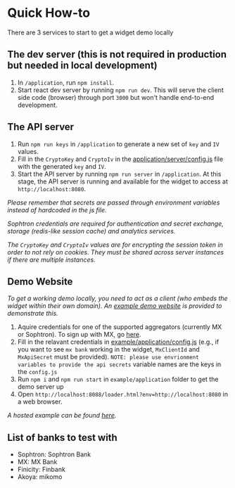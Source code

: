 # Quick How-to

There are 3 services to start to get a widget demo locally
## The dev server (this is not required in production but needed in local development)
  1. In `/application`, run `npm install`.
  2. Start react dev server by running `npm run dev`. This will serve the client side code (browser) through port `3000` but won't handle end-to-end development.
## The API server
  1. Run `npm run keys` in `/application` to generate a new set of `key` and `IV` values.
  2. Fill in the `CryptoKey` and `CryptoIv` in the [application/server/config.js](server/config.js) file with the generated `key` and `IV`.
  3. Start the API server by running `npm run server` in `/application`. At this stage, the API server is running and available for the widget to access at `http://localhost:8080`.

  *Please remember that secrets are passed through environment variables instead of hardcoded in the js file.*

  *Sophtron credentials are required for authentication and secret exchange, storage (redis-like session cache) and analytics services.*
  
  *The `CryptoKey` and `CryptoIv` values are for encrypting the session token in order to not rely on cookies. They must be shared across server instances if there are multiple instances.*
## Demo Website

*To get a working demo locally, you need to act as a client (who embeds the widget within their own domain). An [example demo website](../example/README.md) is provided to demonstrate this.*

  1. Aquire credentials for one of the supported aggregators (currently MX or Sophtron). To sign up with MX, go [here](https://dashboard.mx.com/sign_up).
  2. Fill in the relavant credentials in [example/application/config.js](../example/application/config.js) (e.g., if you want to see `mx bank` working in the widget, `MxClientId` and `MxApiSecret` must be provided).
  `NOTE: please use envrionment variables to provide the api secrets` variable names are the keys in the `config.js`
  3. Run `npm i` and `npm run start` in `example/application` folder to get the demo server up
  4. Open `http://localhost:8088/loader.html?env=http://localhost:8080` in a web browser.

*A hosted example can be found [here](https://demo.sophtron.com/loader.html?env=https://universalwidget.sophtron-prod.com).*

## List of banks to test with 
- Sophtron: Sophtron Bank
- MX: MX Bank
- Finicity: Finbank
- Akoya: mikomo